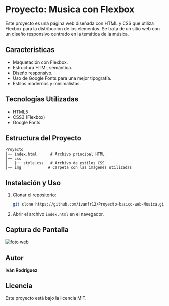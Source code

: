 # Proyecto: Musica con Flexbox

Este proyecto es una página web diseñada con HTML y CSS que utiliza Flexbox para la distribución de los elementos. Se trata de un sitio web con un diseño responsivo centrado en la temática de la música.

## Características
- Maquetación con Flexbox.
- Estructura HTML semántica.
- Diseño responsivo.
- Uso de Google Fonts para una mejor tipografía.
- Estilos modernos y minimalistas.

## Tecnologías Utilizadas
- HTML5
- CSS3 (Flexbox)
- Google Fonts

## Estructura del Proyecto
```
Proyecto
│── index.html      # Archivo principal HTML
│── css
│   ├── style.css   # Archivo de estilos CSS
│── img            # Carpeta con las imágenes utilizadas
```

## Instalación y Uso
1. Clonar el repositorio:
   ```bash
   git clone https://github.com/ivanfr12/Proyecto-basico-web-Musica.git
   ```
2. Abrir el archivo `index.html` en el navegador.

## Captura de Pantalla

![foto web](https://github.com/user-attachments/assets/f91e77b3-1dc3-4f44-935c-a56927ea6ad7)

## Autor
**Iván Rodríguez**

## Licencia
Este proyecto está bajo la licencia MIT.

